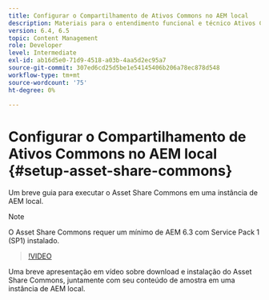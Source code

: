 ```yaml
---
title: Configurar o Compartilhamento de Ativos Commons no AEM local
description: Materiais para o entendimento funcional e técnico Ativos Compartilham Commons
version: 6.4, 6.5
topic: Content Management
role: Developer
level: Intermediate
exl-id: ab16d5e0-71d9-4518-a03b-4aa5d2ec95a7
source-git-commit: 307ed6cd25d5be1e54145406b206a78ec878d548
workflow-type: tm+mt
source-wordcount: '75'
ht-degree: 0%

---
```


# Configurar o Compartilhamento de Ativos Commons no AEM local {#setup-asset-share-commons}

Um breve guia para executar o Asset Share Commons em uma instância de AEM local.

>[!NOTE]
>
>O Asset Share Commons requer um mínimo de AEM 6.3 com Service Pack 1 (SP1) instalado.

>[!VIDEO](https://video.tv.adobe.com/v/20499/?quality=9&learn=on)

Uma breve apresentação em vídeo sobre download e instalação do Asset Share Commons, juntamente com seu conteúdo de amostra em uma instância de AEM local.
